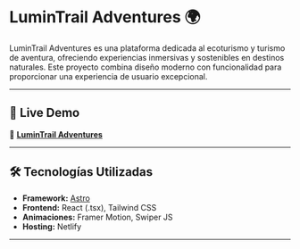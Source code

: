 # LuminTrail Adventures 🌍

LuminTrail Adventures es una plataforma dedicada al ecoturismo y turismo de aventura, ofreciendo experiencias inmersivas y sostenibles en destinos naturales. Este proyecto combina diseño moderno con funcionalidad para proporcionar una experiencia de usuario excepcional.

---

## 🔗 Live Demo  
🚀 **[LuminTrail Adventures](https://lumintrailadventures.netlify.app/)**  

---

## 🛠️ **Tecnologías Utilizadas**

- **Framework:** [Astro](https://astro.build/)
- **Frontend:** React (.tsx), Tailwind CSS
- **Animaciones:** Framer Motion, Swiper JS
- **Hosting:** Netlify

---
